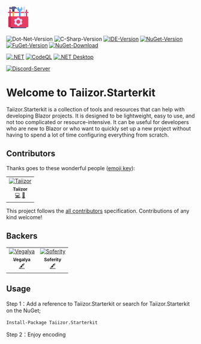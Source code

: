 ![Logo](.images/Logo.png)

![Dot-Net-Version](https://img.shields.io/badge/.NET-%3E%3D6.0-blue)
![C-Sharp-Version](https://img.shields.io/badge/C%23-Preview-blue.svg)
[![IDE-Version](https://img.shields.io/badge/IDE-VS2022-blue.svg)](https://visualstudio.microsoft.com/downloads)
[![NuGet-Version](https://img.shields.io/nuget/v/Taiizor.Starterkit.svg?label=NuGet)](https://www.nuget.org/packages/Taiizor.Starterkit)
[![FuGet-Version](https://www.fuget.org/packages/Taiizor.Starterkit/badge.svg?label=FuGet)](https://www.fuget.org/packages/Taiizor.Starterkit)
[![NuGet-Download](https://img.shields.io/nuget/dt/Taiizor.Starterkit?label=Download)](https://www.nuget.org/api/v2/package/Taiizor.Starterkit)

[![.NET](https://github.com/Taiizor/Taiizor.Starterkit/actions/workflows/dotnet.yml/badge.svg)](https://github.com/Taiizor/Taiizor.Starterkit/actions/workflows/dotnet.yml)
[![CodeQL](https://github.com/Taiizor/Taiizor.Starterkit/actions/workflows/codeql-analysis.yml/badge.svg)](https://github.com/Taiizor/Taiizor.Starterkit/actions/workflows/codeql-analysis.yml)
[![.NET Desktop](https://github.com/Taiizor/Taiizor.Starterkit/actions/workflows/dotnet-desktop.yml/badge.svg)](https://github.com/Taiizor/Taiizor.Starterkit/actions/workflows/dotnet-desktop.yml)

[![Discord-Server](https://img.shields.io/discord/932386235538878534?label=Discord)](https://discord.gg/nxG977byXb)

# Welcome to Taiizor.Starterkit
Taiizor.Starterkit is a collection of tools and resources that can help with developing Blazor projects. It is designed to be lightweight, easy to use, and not too complicated or resource-intensive. It can be useful for developers who are new to Blazor or who want to quickly set up a new project without having to spend a lot of time configuring everything from scratch.

## Contributors

Thanks goes to these wonderful people ([emoji key](https://allcontributors.org/docs/en/emoji-key)):

<table>
  <tr>
    <td align="center">
		<a href="https://github.com/Taiizor">
			<img src="https://avatars3.githubusercontent.com/u/41683699?s=460&v=4" width="80px;" alt="Taiizor"/>
			<br/>
			<sub>
				<b>Taiizor</b>
			</sub>
		</a>
		<br/>
		<a href="https://github.com/Taiizor/Taiizor.Starterkit/commits?author=Taiizor" title="Code">💻</a>
		<a href="https://www.vegalya.com" title="Ideas & Planning, Feedback">🤔</a>
	</td>
  </tr>
</table>

This project follows the [all contributors](https://github.com/all-contributors/all-contributors) specification. Contributions of any kind welcome!

## Backers

<table>
  <tr>
    <td align="center">
		<a href="https://github.com/Vegalya">
			<img src="https://avatars3.githubusercontent.com/u/98421771?s=200&v=4" width="80px;" alt="Vegalya"/>
			<br/>
			<sub>
				<b>Vegalya</b>
			</sub>
		</a>
		<br/>
		<a href="https://github.com/Vegalya" target="_blank" title="Content">🖋</a>
	</td>
    <td align="center">
		<a href="https://github.com/Soferity">
			<img src="https://avatars3.githubusercontent.com/u/63516515?s=200&v=4" width="80px;" alt="Soferity"/>
			<br/>
			<sub>
				<b>Soferity</b>
			</sub>
		</a>
		<br/>
		<a href="https://github.com/Soferity" target="_blank" title="Content">🖋</a>
	</td>
  </tr>
</table>

## Usage

Step 1：Add a reference to Taiizor.Starterkit or search for Taiizor.Starterkit on the NuGet;

```Install-Package Taiizor.Starterkit```

Step 2：Enjoy encoding